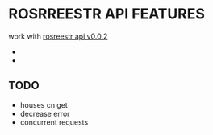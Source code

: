 # ROSRREESTR API FEATURES

  work with [rosreestr api v0.0.2][1]
  
  * 
  *
  
 [1]: https://rosreestr.ru/wps/PA_FCCLPGUMWPSPtalApp/ru.fccland.pgu.infoblock?param_infoblock_file_path=doc/doc_rest_online_2.doc&param_infoblock_name=cc_ib_open_data&ru.fccland.ibmportal.spring.portlet.dispatcher.DispatcherServiceServlet.directRequest=x&ru.fccland.ibmportal.spring.portlet.handler.BeanNameParameterHandlerMapping-PATH=/FileDownloaderController

## TODO

  * houses cn get
  * decrease error 
  * concurrent requests
